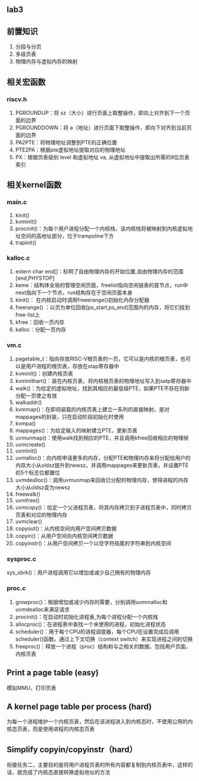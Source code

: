 ## lab3
## 前置知识
1. 分段与分页
2. 多级页表
3. 物理内存与虚拟内存的映射

## 相关宏函数
### riscv.h
1. PGROUNDUP：将 sz（大小）进行页面上取整操作，即向上对齐到下一个页面的边界
2. PGROUNDDOWN：将 a（地址）进行页面下取整操作，即向下对齐到当前页面的边界
3. PA2PTE：将物理地址调整到PTE的正确位置
4. PTE2PA：根据pte虚拟地址提取对应的物理地址
5. PX：根据页表级别 level 和虚拟地址 va, 从虚拟地址中提取出所需的9位页表索引
   
## 相关kernel函数
### main.c
1. kinit()
2. kvminit()
3. procinit()：为每个用户进程分配一个内核栈，该内核栈将被映射到内核虚拟地址空间的高地址部分，位于trampoline下方
4. trapinit()

### kalloc.c
1. extern char end[]：标明了自由物理内存的开始位置,自由物理内存的范围[end,PHYSTOP]
2. keme：结构体全局的管理空闲页面，freelist指向空闲链表的首节点，run中next指向下一个节点，run结构存在于空闲页面本身
3. kinit()： 在内核启动时调用freeerange()初始化内存分配器
4. freerange() ：以页为单位回收[ps_start,ps_end]范围内的内存，将它们挂到free-list上
5. kfree：回收一页内存
6. kalloc：分配一页内存


### vm.c
1. pagetable_t：指向存放RISC-V根页表的一页，它可以是内核的根页表，也可以是用户进程的根页表，存放在stap寄存器中
2. kvminit()：创建内核页表
3. kvminithart()：装在内核页表，将内核根页表的物理地址写入到satp寄存器中
4. walk()：为给定的虚拟地址，找到其相应的最低级PTE，如果PTE不存在则新分配一页使之有效
5. walkaddr()
6. kvmmap()：在即将装载的内核页表上建立一系列的直接映射，是对mappages的封装，只在启动阶段初始化时使用
7. kvmpa()
8. mappages()：为给定输入的映射建立PTE，更新页表
9. uvmunmap()：使用walk找到相应的PTE，并且调用kfree回收相应的物理帧
10. uvmcreate()
11. uvminit()
12. uvmalloc()：向内核申请更多的内存，分配PTE和物理内存来将分配给用户的内存大小从oldsz提升到newsz，并调用mappages来更新页表，并设置PTE的5个标志位都置位
13. uvmdealloc()：调用uvmunmap来回收已分配的物理内存，使得进程的内存大小从oldsz变为newsz
14. freewalk()
15. uvmfree()
16. uvmcopy()：给定一个父进程页表，将其内存拷贝到子进程页表中，同时拷贝页表和对应的物理内存
17. uvmclear()
18. copyout()：从内核空间向用户空间拷贝数据
19. copyin()：从用户空间向内核空间拷贝数据
20. copyinstr()：从用户空间拷贝一个以空字符结尾的字符串到内核空间

### sysproc.c
sys_sbrk()：用户进程调用它以增加或减少自己拥有的物理内存

### proc.c
1. growproc()：根据增加或减少内存的需要，分别调用uvmmalloc和uvmdealloc来满足请求
2. procinit()：在启动时初始化进程表,为每个进程分配一个内核栈
3. allocproc()：在进程表中查找一个未使用的进程，初始化进程状态
4. scheduler()：用于每个CPU的进程调度器，每个CPU在设置完成后调用scheduler()函数。通过上下文切换（context switch）来实现进程之间的切换
5. freeproc()：释放一个进程（proc）结构和与之相关的数据，包括用户页面，内核页表

## Print a page table (easy)
模拟MMU，打印页表
## A kernel page table per process (hard)
为每一个进程维护一个内核页表，然后在该进程进入到内核态时，不使用公用的内核态页表，而是使用进程的内核态页表
## Simplify copyin/copyinstr（hard）
衔接任务二，主要目的是将用户进程页表的所有内容都复制到内核页表中，这样的话，就完成了内核态直接转换虚拟地址的方法
